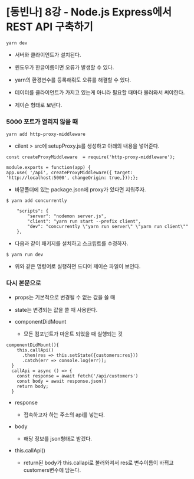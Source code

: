 # [동빈나] 8강 - Node.js Express에서 REST API 구축하기 

```react
yarn dev
```

- 서버와 클라이언트가 설치된다.
- 윈도우가 한글이름이면 오류가 발생할 수 있다.

- yarn의 환경변수를 등록해줘도 오류를 해결할 수 있다.

- 데이터를 클라이언트가 가지고 있는게 아니라 필요할 때마다 불러와서 써야한다.

- 제이슨 형태로 보낸다.

### 5000 포트가 열리지 않을 때

```react
yarn add http-proxy-middleware
```

- cilent > src에 setupProxy.js를 생성하고 아래의 내용을 넣어준다.

```react
const createProxyMiddleware  = require('http-proxy-middleware');

module.exports = function(app) {
app.use( '/api', createProxyMiddleware({ target: 'http://localhost:5000', changeOrigin: true,}));};
```

- 바깥폴더에 있는 package.json에 proxy가 있다면 지워주자.

```react
$ yarn add concurrently
```

```react
    "scripts": {
        "server": "nodemon server.js",
        "client": "yarn run start --prefix client",
        "dev": "concurrently \"yarn run server\" \"yarn run client\""
    },
```

- 다음과 같이 패키지를 설치하고 스크립트를 수정하자.

```react
$ yarn run dev
```

- 위와 같은 명령어로 실행하면 드디어 제이슨 파일이 보인다.

### 다시 본문으로

- props는 기본적으로  변경될 수 없는 값을 쓸 때
- state는 변경되는 값을 쓸 때 사용한다.

- componentDidMount
  - 모든 컴포넌트가 마운트 되었을 때 실행되는 것

```react
componentDidMount(){
    this.callApi()
      .then(res => this.setState({customers:res}))
      .catch(err => console.log(err));
  }
  callApi = async () => {
    const response = await fetch('/api/customers')
    const body = await response.json()
    return body;
  }
```

- response
  - 접속하고자 하는 주소의 api를 넣는다.
- body
  - 해당 정보를 json형태로 받겠다.

- this.callApi()
  - return된 body가 this.callapi로 불러와져서 res로 변수이름이 바뀌고 customers변수에 담는다.

